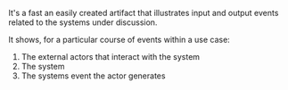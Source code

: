 It's a fast an easily created artifact that illustrates input and output events related to the systems under discussion.

It shows, for a particular course of events within a use case:
1. The external actors that interact with the system
2. The system
3. The systems event the actor generates